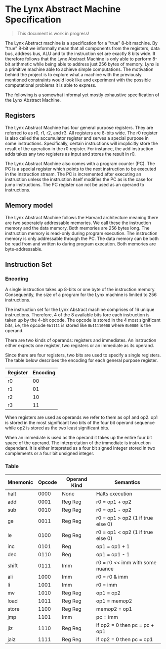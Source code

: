 # The Lynx Abstract Machine Specification

>This document is work in progress!

The Lynx Abstract machine is a specification for a "true" 8-bit machine. By "true" 8-bit we informally mean that all components from the registers, data bus, address bus, ALU and to the instruction set are exactly 8 bits wide. It therefore follows that the Lynx Abstract Machine is only able to perform 8-bit arithmetic while being able to address just 256 bytes of memory. Lynx is a primitive machine able to achieve simple computations. The motivation behind the project is to explore what a machine with the previously mentioned constraints would look like and experiment with the possible computational problems it is able to express.

The following is a somewhat informal yet mostly exhaustive specification of the Lynx Abstract Machine. 

## Registers

The Lynx Abstract Machine has four general purpose registers. They are referred to as r0, r1, r2, and r3. All registers are 8-bits wide. The r0 register is also called the accumulator register and serves a special purpose in some instructions. Specifically, certain instructions will imcplicitly store the result of the operation in the r0 register. For instance, the add instruction adds takes any two registers as input and stores the result in r0.

The Lynx Abstract Machine also comes with a program counter (PC). The PC is a special register which points to the next instruction to be executed in the instruction stream. The PC is incremented after executing an instruction unless the instruction itself modifies the PC as is the case for jump instructions. The PC register can not be used as an operand to instructions.

## Memory model

The Lynx Abstract Machine follows the Harvard architecture meaning there are two seperately addressable memories. We call these the instruction memory and the data memory. Both memories are 256 bytes long. The instruction memory is read-only during program execution. The instruction memory is only addressable through the PC. The data memory can be both be read from and written to during program execution. Both memories are byte-addressable.

## Instruction Set

### Encoding

A single instruction takes up 8-bits or one byte of the instruction memory. Consequently, the size of a program for the Lynx machine is limited to 256 instructions.

The instruction set for the Lynx Abstract machine comprises of 16 unique instructions. Therefore, 4 of the 8 available bits fore each instruction is taken up by the 4-bit opcode. The opcode is stored in the 4 most significant bits, i.e, the opcode `0b1111` is stored like `0b11110000` where `0b0000` is the operand.

There are two kinds of operands: registers and immediates. An instruction either expects one register, two registers or an immediate as its operand.

Since there are four registers, two bits are used to specify a single registers. The table below describes the encoding for each general purpose register.

| Register | Encoding |
|----------|----------|
| r0       | 00       |
| r1       | 01       |
| r2       | 10       |
| r3       | 11       |

When registers are used as operands we refer to them as op1 and op2. op1 is stored in the most significant two bits of the four bit operand sequence while op2 is stored as the two least significant bits.

When an immediate is used as the operand it takes up the entire four bit space of the operand. The interpretation of the immediate is instruction dependant. It is either intepreted as a four bit signed integer stored in two complements or a four bit unsigned integer.


### Table
| Mnemonic | Opcode | Operand Kind | Semantics                         |
| -------- | ------ | ------------ | --------------------------------- |
| halt     | 0000   | None         | Halts execution                   |
| add      | 0001   | Reg Reg      | r0 = op1 + op2                    |
| sub      | 0010   | Reg Reg      | r0 = op1 - op2                    |
| ge       | 0011   | Reg Reg      | r0 = op1 > op2 (1 if true else 0) |
| le       | 0100   | Reg Reg      | r0 = op1 < op2 (1 if true else 0) |
| inc      | 0101   | Reg          | op1 = op1 + 1                     |
| dec      | 0110   | Reg          | op1 = op1 - 1                     |
| shift    | 0111   | Imm          | r0 = r0 << imm with some nuance   |
| ali      | 1000   | Imm          | r0 = r0 & imm                     |
| li       | 1001   | Imm          | r0 = imm                          |
| mv       | 1010   | Reg Reg      | op1 = op2                         |
| load     | 1011   | Reg Reg      | op1 = mem$op2$                    |
| store    | 1100   | Reg Reg      | mem$op2$ = op1                    |
| jmp      | 1101   | Imm          | pc = imm                          |
| jiz      | 1110   | Reg Reg      | if op2 = 0 then pc = pc + op1     |
| jaiz     | 1111   | Reg Reg      | if op2 = 0 then pc = op1          |
